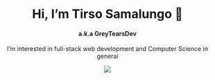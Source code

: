 <h1 align="center">Hi, I’m Tirso Samalungo 👋</h1>
<h4 align="center">a.k.a GreyTearsDev</h4>


<p align="center">I’m interested in full-stack web development and Computer Science in general</p>

<p align="center">
  <a href="https://skillicons.dev">
    <img src="https://skillicons.dev/icons?i=css,html,javascript,react,nodejs,express,mongodb,git,redux,vite,vitest,webpack,jest,sass&perline=8" />
  </a>
</p>



